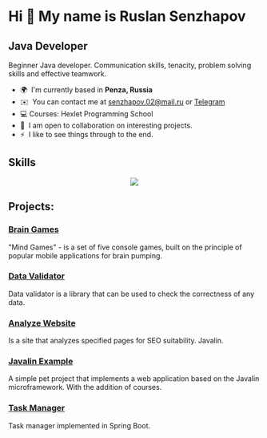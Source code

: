 Hi 👋 My name is Ruslan Senzhapov
====================================

Java Developer
--------------

Beginner Java developer. Communication skills, tenacity, problem solving skills and effective teamwork.

* 🌍  I'm currently based in **Penza, Russia**
* ✉️  You can contact me at [senzhapov.02@mail.ru](mailto:senzhapov.02@mail.ru) or [Telegram](@senzhapov)
* 💻  Courses: Hexlet Programming School
* 🤝  I am open to collaboration on interesting projects.
* ⚡  I like to see things through to the end.

## Skills

<p align="center">
  <a href="https://skillicons.dev">
    <img src="https://skillicons.dev/icons?i=java,spring,idea,gradle,linux,git,github,postgres,bash,docker,html,css" />
  </a>
</p>

## Projects:

### [Brain Games](https://github.com/bjrunning/java-project-61)
"Mind Games" - is a set of five console games, built on the principle of popular mobile applications for brain pumping. 

### [Data Validator](https://github.com/bjrunning/java-project-78)
Data validator is a library that can be used to check the correctness of any data.

### [Analyze Website](https://github.com/bjrunning/java-project-72)
Is a site that analyzes specified pages for SEO suitability. Javalin.

### [Javalin Example](https://github.com/bjrunning/javalin-example)
A simple pet project that implements a web application based on the Javalin microframework. With the addition of courses.

### [Task Manager](https://github.com/bjrunning/java-project-99)
Task manager implemented in Spring Boot.
